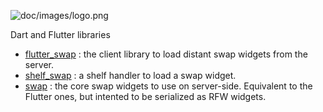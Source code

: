 ![doc/images/logo.png](doc/images/logo.png)

Dart and Flutter libraries

* [flutter_swap](packages/flutter_swap/) : the client library to load distant swap widgets from the server.
* [shelf_swap](packages/shelf_swap/) : a shelf handler to load a swap widget.
* [swap](packages/swap/) : the core swap widgets to use on server-side. Equivalent to the Flutter ones, but intented to be serialized as RFW widgets.